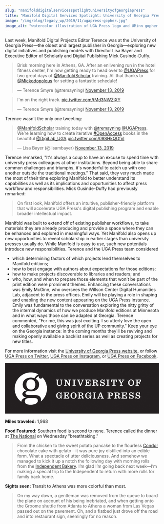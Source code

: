 ```yaml
---
slug: "manifolddigitalservicesspotlightuniversityofgeorgiapress"
title: "Manifold Digital Services Spotlight: University of Georgia Press"
image: "/img/blog/legacy_wp/2019/11/ugapress-gopher.jpg"
image_alt: "watercolor illustration of UGA Press logo and UMinn gopher holding Manifold logo"
---
```


Last week, Manifold Digital Projects Editor Terence was at the University of Georgia Press—the oldest and largest publisher in Georgia—exploring new digital initiatives and publishing models with Director Lisa Bayer and Executive Editor of Scholarly and Digital Publishing Mick Gusinde-Duffy.


<!--truncate-->


> Brisk morning here in Athens, GA. After an enlivening run in the hotel fitness center, I'm now getting ready to head over to [@UGAPress](https://twitter.com/UGAPress?ref_src=twsrc%5Etfw) for two great days of [@ManifoldScholar](https://twitter.com/ManifoldScholar?ref_src=twsrc%5Etfw) training. All that thanks to [@Mickodopolous](https://twitter.com/Mickodopolous?ref_src=twsrc%5Etfw) for setting a fantastic schedule!
>
> — Terence Smyre (@tremayning) [November 13, 2019](https://twitter.com/tremayning/status/1194584759734808577?ref_src=twsrc%5Etfw)

<script async="" src="https://platform.twitter.com/widgets.js" charset="utf-8"></script>

> I'm on the right track. [pic.twitter.com/tMd3NWZiXY](https://t.co/tMd3NWZiXY)
>
> — Terence Smyre (@tremayning) [November 13, 2019](https://twitter.com/tremayning/status/1194606495242940416?ref_src=twsrc%5Etfw)

<script async="" src="https://platform.twitter.com/widgets.js" charset="utf-8"></script>Terence wasn’t the only one tweeting:

> [@ManifoldScholar](https://twitter.com/ManifoldScholar?ref_src=twsrc%5Etfw) training today with [@tremayning](https://twitter.com/tremayning?ref_src=twsrc%5Etfw) [@UGAPress](https://twitter.com/UGAPress?ref_src=twsrc%5Etfw). We’re learning how to create iterative [#OpenAccess](https://twitter.com/hashtag/OpenAccess?src=hash&ref_src=twsrc%5Etfw) books in the beautiful [@DigiLab\_UGA](https://twitter.com/DigiLab_UGA?ref_src=twsrc%5Etfw) [pic.twitter.com/09SHkQOfnl](https://t.co/09SHkQOfnl)
>
> — Lisa Bayer (@lisambayer) [November 13, 2019](https://twitter.com/lisambayer/status/1194646331295502336?ref_src=twsrc%5Etfw)

<script async="" src="https://platform.twitter.com/widgets.js" charset="utf-8"></script>Terence remarked, "It's always a coup to have an excuse to spend time with university press colleagues at other institutions. Beyond being able to share common challenges and triumphs, it's wonderful to catch up with one another outside the traditional meetings." That said, they very much made the most of their time exploring Manifold to better understand its capabilities as well as its implications and opportunities to affect press workflow and responsibilities. Mick Gusinde-Duffy had previously remarked:

> On first look, Manifold offers an intuitive, publisher-friendly platform that will accelerate UGA Press's digital publishing program and enable broader intellectual impact.

Manifold was built to extend off of existing publisher workflows, to take materials they are already producing and provide a space where they can be enhanced and explored in meaningful ways. Yet Manifold also opens up new opportunities to reveal scholarship in earlier stages than university presses usually do. While Manifold is easy to use, such new potentials introduce new responsibilities. Terence and the UGA Press team considered
- which determining factors of which projects lend themselves to Manifold editions;
- how to best engage with authors about expectations for those editions;
- how to make projects discoverable to libraries and readers; and
- who, how, and when to prepare those elements that won't be part of the print edition were prominent themes.
Enhancing these conversations was Emily McGinn, who oversees the Willson Center Digital Humanities Lab, adjacent to the press offices. Emily will be playing a role in shaping and enabling the new content appearing on the UGA Press instance. Emily was fundamental to the conversation exploring the nitty gritty of the internal dynamics of how we produce Manifold editions at Minnesota and in what ways those can be adapted at Georgia. Terence commented, "For me, this was just exciting. I so utterly love the open and collaborative and giving spirit of the UP community." Keep your eye on the Georgia instance: in the coming months they'll be reviving and making openly available a backlist series as well as creating projects for new titles.

For more information visit the [University of Georgia Press website](https://ugapress.org/), or follow [UGA Press on Twitter](https://twitter.com/UGAPress), [UGA Press on Instagram](https://www.instagram.com/ugapress), or [UGA Press on Facebook](https://www.facebook.com/UGAPress/).

[![](/img/blog/legacy_wp/2019/11/UGAblock14bold-Jason-Bennett.jpg)](/img/blog/legacy_wp/2019/11/UGAblock14bold-Jason-Bennett.jpg)

**Miles traveled:** 1,968

**Food Featured:** Southern food is second to none. Terence called the dinner at [The National](https://www.thenationalrestaurant.com/) on Wednesday "breathtaking."

> From the chicken to the sweet potato pancake to the flourless [Condor](https://www.condorchocolates.com/) chocolate cake with gelato—it was pure joy distilled into an edible form. What a spectacle of utter deliciousness. And somehow we managed to kick it up a notch the following day with morning rolls from the [Independent Bakery](http://independentbaking.com/). I’m glad I’m going back next week—I’m making a special trip to the Independent to return with more rolls for family back home.

**Sights seen:** Transit to Athens was more colorful than most.

> On my way down, a gentleman was removed from the queue to board the plane on account of his being inebriated, and when getting onto the Groome shuttle from Atlanta to Athens a woman from Las Vegas passed out on the pavement. Oh, and a flatbed just drove off the road and into restaurant sign, seemingly for no reason.



